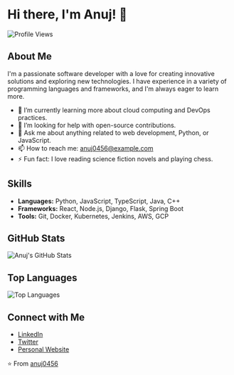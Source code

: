 # Hi there, I'm Anuj! 👋

![Profile Views](https://komarev.com/ghpvc/?username=anuj0456&color=blue)

## About Me

I'm a passionate software developer with a love for creating innovative solutions and exploring new technologies. I have experience in a variety of programming languages and frameworks, and I'm always eager to learn more.

- 🌱 I’m currently learning more about cloud computing and DevOps practices.
- 🤔 I’m looking for help with open-source contributions.
- 💬 Ask me about anything related to web development, Python, or JavaScript.
- 📫 How to reach me: [anuj0456@example.com](mailto:anuj0456@example.com)
- ⚡ Fun fact: I love reading science fiction novels and playing chess.

## Skills

- **Languages:** Python, JavaScript, TypeScript, Java, C++
- **Frameworks:** React, Node.js, Django, Flask, Spring Boot
- **Tools:** Git, Docker, Kubernetes, Jenkins, AWS, GCP

## GitHub Stats

![Anuj's GitHub Stats](https://github-readme-stats.vercel.app/api?username=anuj0456&show_icons=true&theme=radical)

## Top Languages

![Top Languages](https://github-readme-stats.vercel.app/api/top-langs/?username=anuj0456&layout=compact&theme=radical)

## Connect with Me

- [LinkedIn](https://www.linkedin.com/in/anuj-gupta-9a691527/)
- [Twitter](https://twitter.com/anuj0456)
- [Personal Website](https://anuj0456.dev)

⭐️ From [anuj0456](https://github.com/anuj0456)
